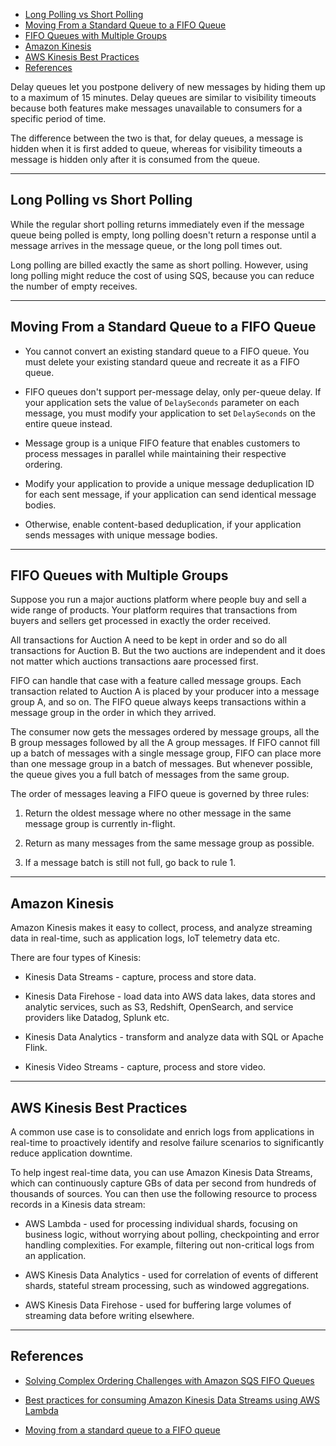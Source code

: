 <!-- TOC -->

- [Long Polling vs Short Polling](#long-polling-vs-short-polling)
- [Moving From a Standard Queue to a FIFO Queue](#moving-from-a-standard-queue-to-a-fifo-queue)
- [FIFO Queues with Multiple Groups](#fifo-queues-with-multiple-groups)
- [Amazon Kinesis](#amazon-kinesis)
- [AWS Kinesis Best Practices](#aws-kinesis-best-practices)
- [References](#references)

<!-- /TOC -->

Delay queues let you postpone delivery of new messages by hiding them up to a maximum of 15 minutes. Delay queues are similar to visibility timeouts because both features make messages unavailable to consumers for a specific period of time.

The difference between the two is that, for delay queues, a message is hidden when it is first added to queue, whereas for visibility timeouts a message is hidden only after it is consumed from the queue.

---
## Long Polling vs Short Polling

While the regular short polling returns immediately even if the message queue being polled is empty, long polling doesn't return a response until a message arrives in the message queue, or the long poll times out.

Long polling are billed exactly the same as short polling. However, using long polling might reduce the cost of using SQS, because you can reduce the number of empty receives.

---
## Moving From a Standard Queue to a FIFO Queue

* You cannot convert an existing standard queue to a FIFO queue. You must delete your existing standard queue and recreate it as a FIFO queue.

* FIFO queues don't support per-message delay, only per-queue delay. If your application sets the value of `DelaySeconds` parameter on each message, you must modify your application to set `DelaySeconds` on the entire queue instead.

* Message group is a unique FIFO feature that enables customers to process messages in parallel while maintaining their respective ordering.

* Modify your application to provide a unique message deduplication ID for each sent message, if your application can send identical message bodies.

* Otherwise, enable content-based deduplication, if your application sends messages with unique message bodies.

---
## FIFO Queues with Multiple Groups

Suppose you run a major auctions platform where people buy and sell a wide range of products. Your platform requires that transactions from buyers and sellers get processed in exactly the order received.

All transactions for Auction A need to be kept in order and so do all transactions for Auction B. But the two auctions are independent and it does not matter which auctions transactions aare processed first.

FIFO can handle that case with a feature called message groups. Each transaction related to Auction A is placed by your producer into a message group A, and so on. The FIFO queue always keeps transactions within a message group in the order in which they arrived.

The consumer now gets the messages ordered by message groups, all the B group messages followed by all the A group messages. If FIFO cannot fill up a batch of messages with a single message group, FIFO can place more than one message group in a batch of messages. But whenever possible, the queue gives you a full batch of messages from the same group.

The order of messages leaving a FIFO queue is governed by three rules:

1. Return the oldest message where no other message in the same message group is currently in-flight.

2. Return as many messages from the same message group as possible.

3. If a message batch is still not full, go back to rule 1.

---
## Amazon Kinesis

Amazon Kinesis makes it easy to collect, process, and analyze streaming data in real-time, such as application logs, IoT telemetry data etc.

There are four types of Kinesis:

* Kinesis Data Streams - capture, process and store data.

* Kinesis Data Firehose - load data into AWS data lakes, data stores and analytic services, such as S3, Redshift, OpenSearch, and service providers like Datadog, Splunk etc.

* Kinesis Data Analytics - transform and analyze data with SQL or Apache Flink.

* Kinesis Video Streams - capture, process and store video.

---
## AWS Kinesis Best Practices

A common use case is to consolidate and enrich logs from applications in real-time to proactively identify and resolve failure scenarios to significantly reduce application downtime.

To help ingest real-time data, you can use Amazon Kinesis Data Streams, which can continuously capture GBs of data per second from hundreds of thousands of sources. You can then use the following resource to process records in a Kinesis data stream:

* AWS Lambda - used for processing individual shards, focusing on business logic, without worrying about polling, checkpointing and error handling complexities. For example, filtering out non-critical logs from an application.

* AWS Kinesis Data Analytics - used for correlation of events of different shards, stateful stream processing, such as windowed aggregations.

* AWS Kinesis Data Firehose - used for buffering large volumes of streaming data before writing elsewhere.

---
## References

* [Solving Complex Ordering Challenges with Amazon SQS FIFO Queues](https://aws.amazon.com/blogs/compute/solving-complex-ordering-challenges-with-amazon-sqs-fifo-queues/)

* [Best practices for consuming Amazon Kinesis Data Streams using AWS Lambda](https://aws.amazon.com/blogs/big-data/best-practices-for-consuming-amazon-kinesis-data-streams-using-aws-lambda/)

* [Moving from a standard queue to a FIFO queue](https://docs.aws.amazon.com/AWSSimpleQueueService/latest/SQSDeveloperGuide/FIFO-queues-moving.html)